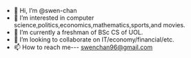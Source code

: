 - 👋 Hi, I’m @swen-chan
- 👀 I’m interested in computer science,politics,economics,mathematics,sports,and movies.
- 🌱 I’m currently a freshman of BSc CS of UOL.
- 💞️ I’m looking to collaborate on IT/economy/financial/etc.
- 📫 How to reach me---  swenchan96@gmail.com

